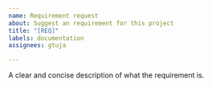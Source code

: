 ```yaml
---
name: Requirement request
about: Suggest an requirement for this project
title: "[REQ]"
labels: documentation
assignees: gtuja

---
```


A clear and concise description of what the requirement is.
